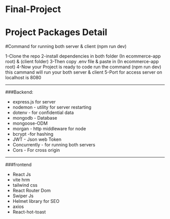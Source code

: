 # Final-Project
# Project Packages Detail

#Command for running both server & client (npm run dev)

1-Clone the repo
2-install dependencies in both folder (In ecommerce-app root) & (client folder)
3-Then copy .env file & paste in (In ecommerce-app root)
4-Now your Project is ready to code run the command (npm run dev) this cammand will run your both server & client 
5-Port for access server on localhost is 8080 

---

###Backend:
- express.js for server
- nodemon - utility for server restarting
- dotenv - for confidential data
- mongodb - Database
- mongoose-ODM
- morgan - http middleware for node
- bcrypt -for hashing
- JWT - Json web Token
- Concurrently - for running both servers
- Cors - For cross origin 

---

###frontend
- React Js
- vite hrm
- tailwind css
- React Router Dom
- Swiper Js
- Helmet library for SEO
- axios 
- React-hot-toast
